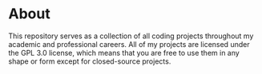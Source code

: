 # About
This repository serves as a collection of all coding projects throughout my academic and professional careers. All of my projects are licensed under the GPL 3.0 license, which means that you are free to use them in any shape or form except for closed-source projects.

